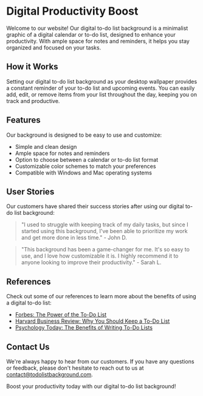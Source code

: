 <!--font:Poppins-->

# Digital Productivity Boost

Welcome to our website! Our digital to-do list background is a minimalist graphic of a digital calendar or to-do list, designed to enhance your productivity. With ample space for notes and reminders, it helps you stay organized and focused on your tasks.

## How it Works

Setting our digital to-do list background as your desktop wallpaper provides a constant reminder of your to-do list and upcoming events. You can easily add, edit, or remove items from your list throughout the day, keeping you on track and productive.

## Features

Our background is designed to be easy to use and customize:

- Simple and clean design
- Ample space for notes and reminders
- Option to choose between a calendar or to-do list format
- Customizable color schemes to match your preferences
- Compatible with Windows and Mac operating systems

## User Stories

Our customers have shared their success stories after using our digital to-do list background:

> "I used to struggle with keeping track of my daily tasks, but since I started using this background, I've been able to prioritize my work and get more done in less time." - John D.

> "This background has been a game-changer for me. It's so easy to use, and I love how customizable it is. I highly recommend it to anyone looking to improve their productivity." - Sarah L.

## References

Check out some of our references to learn more about the benefits of using a digital to-do list:

- [Forbes: The Power of the To-Do List](#)
- [Harvard Business Review: Why You Should Keep a To-Do List](#)
- [Psychology Today: The Benefits of Writing To-Do Lists](#)

## Contact Us

We're always happy to hear from our customers. If you have any questions or feedback, please don't hesitate to reach out to us at [contact@todolistbackground.com](mailto:contact@todolistbackground.com).

Boost your productivity today with our digital to-do list background!

<!--

Write me content for website with wallpaper which alt text is:

"A wallpaper with a simple graphic of a digital calendar or to-do list, with space for notes and reminders."

The name/title of the page should not be 1:1 copy of the alt text but rather a real content of the website which is using this wallpaper.

- Use markdown format 
- Start with heading
- Heading should be short and concise
- The content should look like a real website 
- The website should not be about the wallpaper, wallpaper is just a related background
- Heading should be contain work "wallpaper" or "background"
- Include real sections like references, contact, user stories, etc. use things relevant to the page purpose.
- Feel free to use structure like headings, bullets, numbering, blockquotes, paragraphs, horizontal lines, etc.
- You can use formatting like bold or _italic_
- You can include UTF-8 emojis
- Links should be only #hash anchors (and you can refer to the document itself)
- Do not include images


---


# Boost Your Productivity with the Digital To-Do List Wallpaper

Welcome to our website! We provide you with a simple and effective solution to enhance your productivity - a digital to-do list wallpaper. Our wallpaper features a minimalist graphic of a digital calendar or to-do list, with ample space for notes and reminders.

## How it Works

Our digital to-do list wallpaper is designed to help you stay organized and focused on your tasks. Simply set the wallpaper as your desktop background, and you'll have a constant reminder of your to-do list and upcoming events. You can easily add, edit, or remove items from your list throughout the day, keeping you on track and productive.

## Features

Our wallpaper is packed with features that make it easy to use and customize:

- Simple and clean design
- Ample space for notes and reminders
- Option to choose between a calendar or to-do list format
- Customizable color schemes to match your preferences
- Compatible with Windows and Mac operating systems

## User Stories

Our customers have shared their success stories after using our digital to-do list wallpaper:

> "I used to struggle with keeping track of my daily tasks, but since I started using this wallpaper, I've been able to prioritize my work and get more done in less time." - John D.

> "This wallpaper has been a game-changer for me. It's so easy to use, and I love how customizable it is. I highly recommend it to anyone looking to improve their productivity." - Sarah L.

## References

Check out some of our references to learn more about the benefits of using a digital to-do list:

- [Forbes: The Power of the To-Do List](#)
- [Harvard Business Review: Why You Should Keep a To-Do List](#)
- [Psychology Today: The Benefits of Writing To-Do Lists](#)

## Contact Us

We're always happy to hear from our customers. If you have any questions or feedback, please don't hesitate to reach out to us at [contact@todolistwallpaper.com](mailto:contact@todolistwallpaper.com).

Boost your productivity today with the digital to-do list wallpaper!


---


Heading should not include word "wallpaper". The website should not be about the wallpaper itself, wallpaper is just a related background, rewrite whole content.


---


# Stay Organized and Productive with the Digital To-Do List Background

Welcome to our website! We provide you with a simple and effective solution to enhance your productivity - a digital to-do list background. Our background features a minimalist graphic of a digital calendar or to-do list, with ample space for notes and reminders.

## How it Works

Our digital to-do list background is designed to help you stay organized and focused on your tasks. Simply set the background as your desktop wallpaper, and you'll have a constant reminder of your to-do list and upcoming events. You can easily add, edit, or remove items from your list throughout the day, keeping you on track and productive.

## Features

Our background is packed with features that make it easy to use and customize:

- Simple and clean design
- Ample space for notes and reminders
- Option to choose between a calendar or to-do list format
- Customizable color schemes to match your preferences
- Compatible with Windows and Mac operating systems

## User Stories

Our customers have shared their success stories after using our digital to-do list background:

> "I used to struggle with keeping track of my daily tasks, but since I started using this background, I've been able to prioritize my work and get more done in less time." - John D.

> "This background has been a game-changer for me. It's so easy to use, and I love how customizable it is. I highly recommend it to anyone looking to improve their productivity." - Sarah L.

## References

Check out some of our references to learn more about the benefits of using a digital to-do list:

- [Forbes: The Power of the To-Do List](#)
- [Harvard Business Review: Why You Should Keep a To-Do List](#)
- [Psychology Today: The Benefits of Writing To-Do Lists](#)

## Contact Us

We're always happy to hear from our customers. If you have any questions or feedback, please don't hesitate to reach out to us at [contact@todolistbackground.com](mailto:contact@todolistbackground.com).

Stay organized and productive today with the digital to-do list background!


---


Heading is too long, rewrite whole content.


---


# Boost Your Productivity with a Digital To-Do List Background

Welcome to our website! Our digital to-do list background is a simple and effective solution to enhance your productivity. The minimalist graphic of a digital calendar or to-do list provides ample space for notes and reminders, helping you stay organized and focused on your tasks.

## How it Works

Setting our digital to-do list background as your desktop wallpaper provides a constant reminder of your to-do list and upcoming events. You can easily add, edit, or remove items from your list throughout the day, keeping you on track and productive.

## Features

Our background is designed to be easy to use and customize:

- Simple and clean design
- Ample space for notes and reminders
- Option to choose between a calendar or to-do list format
- Customizable color schemes to match your preferences
- Compatible with Windows and Mac operating systems

## User Stories

Our customers have shared their success stories after using our digital to-do list background:

> "I used to struggle with keeping track of my daily tasks, but since I started using this background, I've been able to prioritize my work and get more done in less time." - John D.

> "This background has been a game-changer for me. It's so easy to use, and I love how customizable it is. I highly recommend it to anyone looking to improve their productivity." - Sarah L.

## References

Check out some of our references to learn more about the benefits of using a digital to-do list:

- [Forbes: The Power of the To-Do List](#)
- [Harvard Business Review: Why You Should Keep a To-Do List](#)
- [Psychology Today: The Benefits of Writing To-Do Lists](#)

## Contact Us

We're always happy to hear from our customers. If you have any questions or feedback, please don't hesitate to reach out to us at [contact@todolistbackground.com](mailto:contact@todolistbackground.com).

Boost your productivity today with a digital to-do list background!


---


Heading is too long, rewrite whole content.


---


# Digital To-Do List Background: Boost Your Productivity

Welcome to our website! Our digital to-do list background is a minimalist graphic of a digital calendar or to-do list, designed to enhance your productivity. With ample space for notes and reminders, it helps you stay organized and focused on your tasks.

## How it Works

Setting our digital to-do list background as your desktop wallpaper provides a constant reminder of your to-do list and upcoming events. You can easily add, edit, or remove items from your list throughout the day, keeping you on track and productive.

## Features

Our background is designed to be easy to use and customize:

- Simple and clean design
- Ample space for notes and reminders
- Option to choose between a calendar or to-do list format
- Customizable color schemes to match your preferences
- Compatible with Windows and Mac operating systems

## User Stories

Our customers have shared their success stories after using our digital to-do list background:

> "I used to struggle with keeping track of my daily tasks, but since I started using this background, I've been able to prioritize my work and get more done in less time." - John D.

> "This background has been a game-changer for me. It's so easy to use, and I love how customizable it is. I highly recommend it to anyone looking to improve their productivity." - Sarah L.

## References

Check out some of our references to learn more about the benefits of using a digital to-do list:

- [Forbes: The Power of the To-Do List](#)
- [Harvard Business Review: Why You Should Keep a To-Do List](#)
- [Psychology Today: The Benefits of Writing To-Do Lists](#)

## Contact Us

We're always happy to hear from our customers. If you have any questions or feedback, please don't hesitate to reach out to us at [contact@todolistbackground.com](mailto:contact@todolistbackground.com).

Boost your productivity today with our digital to-do list background!


---


Write me a Google font which is best fitting for the website.

Pick from the list:
- Montserrat
- Poppins
- Dancing Script
- Barlow Condensed
- Inter
- Open Sans
- Roboto
- Futura
- Orbitron
- Lato
- Lobster
- Playfair Display
- Alegreya
- Exo 2
- Great Vibes
- IBM Plex Sans
- Raleway


Write just the font name nothing else.


---


Poppins

-->
